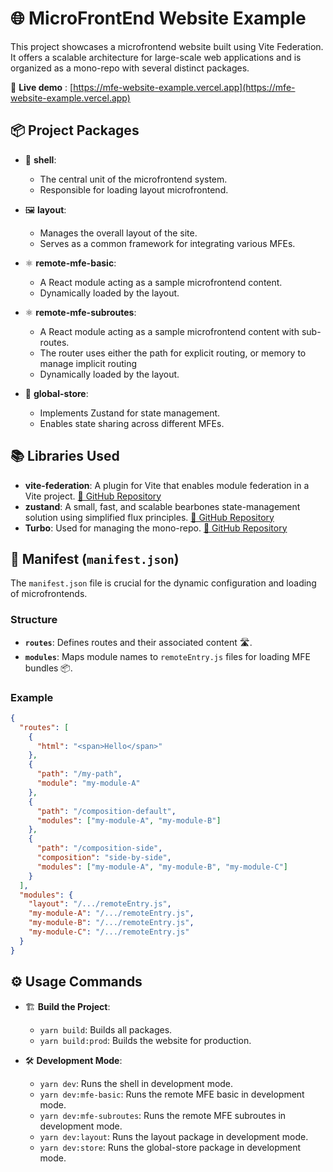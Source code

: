 # 🌐 MicroFrontEnd Website Example

This project showcases a microfrontend website built using Vite Federation. It offers a scalable architecture for large-scale web applications and is organized as a mono-repo with several distinct packages.

🌟 **Live demo** : [https://mfe-website-example.vercel.app](https://mfe-website-example.vercel.app)

## 📦 Project Packages

- 🐚 **shell**: 
   - The central unit of the microfrontend system.
   - Responsible for loading layout microfrontend.

- 🖼️ **layout**: 
   - Manages the overall layout of the site.
   - Serves as a common framework for integrating various MFEs.

- ⚛️ **remote-mfe-basic**: 
   - A React module acting as a sample microfrontend content.
   - Dynamically loaded by the layout.

- ⚛️ **remote-mfe-subroutes**: 
   - A React module acting as a sample microfrontend content with sub-routes.
   - The router uses either the path for explicit routing, or memory to manage implicit routing
   - Dynamically loaded by the layout.

- 🔄 **global-store**: 
   - Implements Zustand for state management.
   - Enables state sharing across different MFEs.

## 📚 Libraries Used

- **vite-federation**: A plugin for Vite that enables module federation in a Vite project. [🔗 GitHub Repository](https://github.com/vite-federation/vite-federation)
- **zustand**: A small, fast, and scalable bearbones state-management solution using simplified flux principles. [🔗 GitHub Repository](https://github.com/pmndrs/zustand)
- **Turbo**: Used for managing the mono-repo. [🔗 GitHub Repository](https://github.com/vercel/turbo)

## 📄 Manifest (`manifest.json`)

The `manifest.json` file is crucial for the dynamic configuration and loading of microfrontends.

### Structure

- **`routes`**: Defines routes and their associated content 🛣️.
- **`modules`**: Maps module names to `remoteEntry.js` files for loading MFE bundles 📦.

### Example

```json
{
  "routes": [
    {
      "html": "<span>Hello</span>"
    },
    {
      "path": "/my-path",
      "module": "my-module-A"
    },
    {
      "path": "/composition-default",
      "modules": ["my-module-A", "my-module-B"]
    },
    {
      "path": "/composition-side",
      "composition": "side-by-side",
      "modules": ["my-module-A", "my-module-B", "my-module-C"]
    }
  ],
  "modules": {
    "layout": "/.../remoteEntry.js",
    "my-module-A": "/.../remoteEntry.js",
    "my-module-B": "/.../remoteEntry.js",
    "my-module-C": "/.../remoteEntry.js"
  }
}
```

## ⚙️ Usage Commands

- 🏗️ **Build the Project**: 
  - `yarn build`: Builds all packages.
  - `yarn build:prod`: Builds the website for production.

- 🛠️ **Development Mode**: 
  - `yarn dev`: Runs the shell in development mode.
  - `yarn dev:mfe-basic`: Runs the remote MFE basic in development mode.
  - `yarn dev:mfe-subroutes`: Runs the remote MFE subroutes in development mode.
  - `yarn dev:layout`: Runs the layout package in development mode.
  - `yarn dev:store`: Runs the global-store package in development mode.

